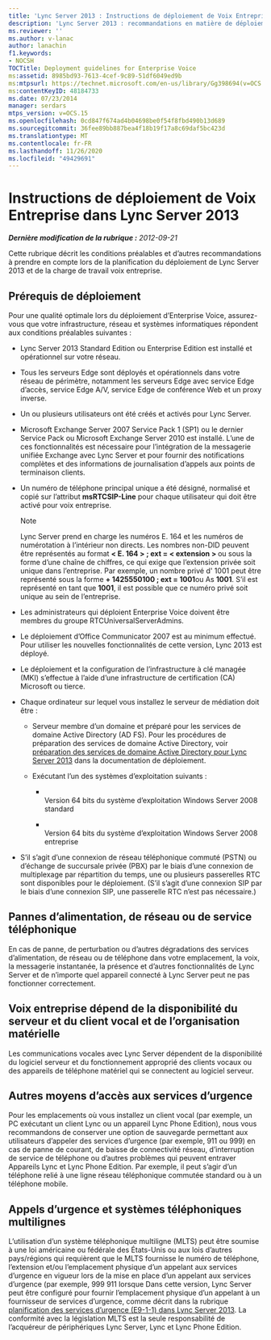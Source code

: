 ```yaml
---
title: 'Lync Server 2013 : Instructions de déploiement de Voix Entreprise'
description: 'Lync Server 2013 : recommandations en matière de déploiement pour Enterprise Voice.'
ms.reviewer: ''
ms.author: v-lanac
author: lanachin
f1.keywords:
- NOCSH
TOCTitle: Deployment guidelines for Enterprise Voice
ms:assetid: 8985bd93-7613-4cef-9c89-51df6049ed9b
ms:mtpsurl: https://technet.microsoft.com/en-us/library/Gg398694(v=OCS.15)
ms:contentKeyID: 48184733
ms.date: 07/23/2014
manager: serdars
mtps_version: v=OCS.15
ms.openlocfilehash: 0cd847f674ad4b04698be0f54f8fbd490b13d689
ms.sourcegitcommit: 36fee89bb887bea4f18b19f17a8c69daf5bc423d
ms.translationtype: MT
ms.contentlocale: fr-FR
ms.lasthandoff: 11/26/2020
ms.locfileid: "49429691"
---
```

# <a name="deployment-guidelines-for-enterprise-voice-in-lync-server-2013"></a>Instructions de déploiement de Voix Entreprise dans Lync Server 2013

<div data-xmlns="http://www.w3.org/1999/xhtml">

<div class="topic" data-xmlns="http://www.w3.org/1999/xhtml" data-msxsl="urn:schemas-microsoft-com:xslt" data-cs="https://msdn.microsoft.com/">

<div data-asp="https://msdn2.microsoft.com/asp">



</div>

<div id="mainSection">

<div id="mainBody">

<span> </span>

_**Dernière modification de la rubrique :** 2012-09-21_

Cette rubrique décrit les conditions préalables et d’autres recommandations à prendre en compte lors de la planification du déploiement de Lync Server 2013 et de la charge de travail voix entreprise.

<div>

## <a name="deployment-prerequisites"></a>Prérequis de déploiement

Pour une qualité optimale lors du déploiement d’Enterprise Voice, assurez-vous que votre infrastructure, réseau et systèmes informatiques répondent aux conditions préalables suivantes :

  - Lync Server 2013 Standard Edition ou Enterprise Edition est installé et opérationnel sur votre réseau.

  - Tous les serveurs Edge sont déployés et opérationnels dans votre réseau de périmètre, notamment les serveurs Edge avec service Edge d’accès, service Edge A/V, service Edge de conférence Web et un proxy inverse.

  - Un ou plusieurs utilisateurs ont été créés et activés pour Lync Server.

  - Microsoft Exchange Server 2007 Service Pack 1 (SP1) ou le dernier Service Pack ou Microsoft Exchange Server 2010 est installé. L’une de ces fonctionnalités est nécessaire pour l’intégration de la messagerie unifiée Exchange avec Lync Server et pour fournir des notifications complètes et des informations de journalisation d’appels aux points de terminaison clients.

  - Un numéro de téléphone principal unique a été désigné, normalisé et copié sur l’attribut **msRTCSIP-Line** pour chaque utilisateur qui doit être activé pour voix entreprise.
    
    <div>
    

    > [!NOTE]  
    > Lync Server prend en charge les numéros E. 164 et les numéros de numérotation à l’intérieur non directs. Les nombres non-DID peuvent être représentés au format <STRONG> &lt; E. 164 &gt; ; ext = &lt; extension &gt; </STRONG> ou sous la forme d’une chaîne de chiffres, ce qui exige que l’extension privée soit unique dans l’entreprise. Par exemple, un nombre privé d' 1001 peut être représenté sous la forme <STRONG>+ 1425550100 ; ext = 1001</STRONG>ou As <STRONG>1001</STRONG>. S’il est représenté en tant que <STRONG>1001</STRONG>, il est possible que ce numéro privé soit unique au sein de l’entreprise.

    
    </div>

  - Les administrateurs qui déploient Enterprise Voice doivent être membres du groupe RTCUniversalServerAdmins.

  - Le déploiement d’Office Communicator 2007 est au minimum effectué. Pour utiliser les nouvelles fonctionnalités de cette version, Lync 2013 est déployé.

  - Le déploiement et la configuration de l’infrastructure à clé managée (MKI) s’effectue à l’aide d’une infrastructure de certification (CA) Microsoft ou tierce.

  - Chaque ordinateur sur lequel vous installez le serveur de médiation doit être :
    
      - Serveur membre d’un domaine et préparé pour les services de domaine Active Directory (AD FS). Pour les procédures de préparation des services de domaine Active Directory, voir [préparation des services de domaine Active Directory pour Lync Server 2013](lync-server-2013-preparing-active-directory-domain-services.md) dans la documentation de déploiement.
    
      - Exécutant l’un des systèmes d’exploitation suivants :
        
          - <span></span>  
            Version 64 bits du système d’exploitation Windows Server 2008 standard
        
          - <span></span>  
            Version 64 bits du système d’exploitation Windows Server 2008 entreprise

  - S’il s’agit d’une connexion de réseau téléphonique commuté (PSTN) ou d’échange de succursale privée (PBX) par le biais d’une connexion de multiplexage par répartition du temps, une ou plusieurs passerelles RTC sont disponibles pour le déploiement. (S’il s’agit d’une connexion SIP par le biais d’une connexion SIP, une passerelle RTC n’est pas nécessaire.)

</div>

<div>

## <a name="power-network-or-telephone-service-outages"></a>Pannes d’alimentation, de réseau ou de service téléphonique

En cas de panne, de perturbation ou d’autres dégradations des services d’alimentation, de réseau ou de téléphone dans votre emplacement, la voix, la messagerie instantanée, la présence et d’autres fonctionnalités de Lync Server et de n’importe quel appareil connecté à Lync Server peut ne pas fonctionner correctement.

</div>

<div>

## <a name="enterprise-voice-depends-on-server-availability-and-voice-client-and-hardware-operability"></a>Voix entreprise dépend de la disponibilité du serveur et du client vocal et de l’organisation matérielle

Les communications vocales avec Lync Server dépendent de la disponibilité du logiciel serveur et du fonctionnement approprié des clients vocaux ou des appareils de téléphone matériel qui se connectent au logiciel serveur.

</div>

<div>

## <a name="alternative-means-of-accessing-emergency-services"></a>Autres moyens d’accès aux services d’urgence

Pour les emplacements où vous installez un client vocal (par exemple, un PC exécutant un client Lync ou un appareil Lync Phone Edition), nous vous recommandons de conserver une option de sauvegarde permettant aux utilisateurs d’appeler des services d’urgence (par exemple, 911 ou 999) en cas de panne de courant, de baisse de connectivité réseau, d’interruption de service de téléphone ou d’autres problèmes qui peuvent entraver Appareils Lync et Lync Phone Edition. Par exemple, il peut s’agir d’un téléphone relié à une ligne réseau téléphonique commutée standard ou à un téléphone mobile.

</div>

<div>

## <a name="emergency-calls-and-multi-line-telephone-systems"></a>Appels d’urgence et systèmes téléphoniques multilignes

L’utilisation d’un système téléphonique multiligne (MLTS) peut être soumise à une loi américaine ou fédérale des États-Unis ou aux lois d’autres pays/régions qui requièrent que le MLTS fournisse le numéro de téléphone, l’extension et/ou l’emplacement physique d’un appelant aux services d’urgence en vigueur lors de la mise en place d’un appelant aux services d’urgence (par exemple, 999 911 lorsque Dans cette version, Lync Server peut être configuré pour fournir l’emplacement physique d’un appelant à un fournisseur de services d’urgence, comme décrit dans la rubrique [planification des services d’urgence (E9-1-1) dans Lync Server 2013](lync-server-2013-planning-for-emergency-services-e9-1-1.md). La conformité avec la législation MLTS est la seule responsabilité de l’acquéreur de périphériques Lync Server, Lync et Lync Phone Edition.

</div>

</div>

<span> </span>

</div>

</div>

</div>

